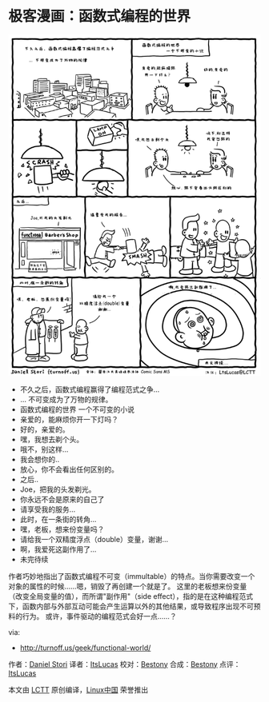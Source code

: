 极客漫画：函数式编程的世界
===============

![Functional World](https://github.com/LCTT/newcomic/raw/master/published/turnoff.us/functional-world/functional-world.png)

- 不久之后，函数式编程赢得了编程范式之争...
- ... 不可变成为了万物的规律。
- 函数式编程的世界 一个不可变的小说
- 亲爱的，能麻烦你开一下灯吗？
- 好的，亲爱的。
- 嘿，我想去剃个头。
- 哦不，别这样...
- 我会想你的..
- 放心，你不会看出任何区别的。
- 之后..
- Joe，把我的头发剃光。
- 你永远不会是原来的自己了
- 请享受我的服务...
- 此时，在一条街的转角...
- 嘿，老板，想来份变量吗？
- 请给我一个双精度浮点（double）变量，谢谢...
- 啊，我爱死这副作用了...
- 未完待续

作者巧妙地指出了函数式编程不可变（immultable）的特点。当你需要改变一个对象的属性的时候……嗯，销毁了再创建一个就是了。
这里的老板想来份变量（改变全局变量的值），而所谓"副作用"（side effect），指的是在这种编程范式下，函数内部与外部互动可能会产生运算以外的其他结果，或导致程序出现不可预料的行为。
或许，事件驱动的编程范式会好一点……？

via:
 - http://turnoff.us/geek/functional-world/

作者：[Daniel Stori][a]
译者：[ItsLucas](https://github.com/ItsLucas)
校对：[Bestony](https://github.com/bestony)
合成：[Bestony](https://github.com/bestony)
点评：[ItsLucas](https://github.com/ItsLucas)

本文由 [LCTT](https://github.com/LCTT/TranslateProject) 原创编译，[Linux中国](https://linux.cn/) 荣誉推出

[a]:http://turnoff.us/about/
